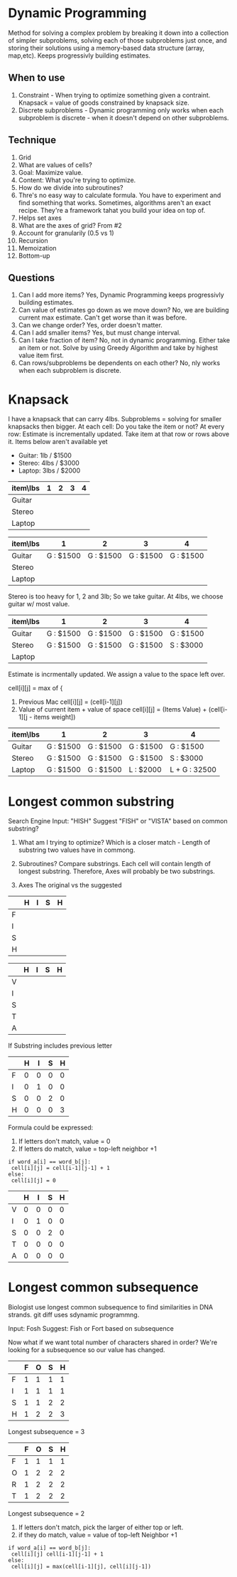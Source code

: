 # Dynamic Programming

Method for solving a complex problem by breaking it down into a collection of simpler subproblems, solving each of those subproblems just once, and storing their solutions using a memory-based data structure (array, map,etc).
Keeps progressivly building estimates.


## When to use

1. Constraint - When trying to optimize something given a contraint. Knapsack = value of goods constrained by knapsack size.
2. Discrete subproblems - Dynamic programming only works when each subproblem is discrete - when it doesn't depend on other subproblems.

## Technique
 
 1. Grid
  1. What are values of cells?
   1. Goal: Maximize value. 
   2. Content: What you're trying to optimize.
  2. How do we divide into subroutines?
   1. Thre's no easy way to calculate formula. You have to experiment and find something that works.
Sometimes, algorithms aren't an exact recipe. They're a framework tahat you build your idea on top of.
   2. Helps set axes
  3. What are the axes of grid? From #2
  4. Account for granularily (0.5 vs 1)
 2. Recursion
 3. Memoization
 4. Bottom-up
 
 ## Questions
 
 1. Can I add more items? 
 Yes, Dynamic Programming keeps progressivly building estimates.
 2. Can value of estimates go down as we move down? 
 No, we are building current max estimate. Can't get worse than it was before.
 3. Can we change order?
 Yes, order doesn't matter.
 4. Can I add smaller items?
 Yes, but must change interval.
 5. Can I take fraction of item?
 No, not in dynamic programming. Either take an item or not.
 Solve by using Greedy Algorithm and take by highest value item first.
 5. Can rows/subproblems be dependents on each other?
 No, nly works when each subproblem is discrete.
 
 # Knapsack
 
 I have a knapsack that can carry 4lbs.
 Subproblems = solving for smaller knapsacks then bigger.
 At each cell: Do you take the item or not?
 At every row:
  Estimate is incrementally updated.
  Take item at that row or rows above it.
  Items below aren't available yet
 

 
 * Guitar: 1lb / $1500
 * Stereo: 4lbs / $3000
 * Laptop: 3lbs / $2000
 

|item\lbs|1|2|3|4|
|---|---|---|---|---|
|Guitar|
|Stereo|
|Laptop|



|item\lbs|1|2|3|4|
|---|---|---|---|---|
|Guitar| G : $1500 |G : $1500 | G : $1500 | G : $1500 |
|Stereo|
|Laptop|

Stereo is too heavy for 1, 2 and 3lb; So we take guitar.
At 4lbs, we choose guitar w/ most value.

|item\lbs|1|2|3|4|
|---|---|---|---|---|
|Guitar| G : $1500 |G : $1500 | G : $1500 | G : $1500 |
|Stereo| G : $1500 |G : $1500 | G : $1500 | S : $3000 |
|Laptop|

Estimate is incrmentally updated.
We assign a value to the space left over.

cell[i][j] = max of {
1. Previous Mac 
 cell[i][j] = (cell[i-1][j])
2. Value of current item + value of space 
 cell[i][j] = (Items Value) + (cell[i-1][j - items weight])

|item\lbs|1|2|3|4|
|---|---|---|---|---|
|Guitar| G : $1500 |G : $1500 | G : $1500 | G : $1500 | <- Old Estimate
|Stereo| G : $1500 |G : $1500 | G : $1500 | S : $3000 | <- New Estimate
|Laptop| G : $1500 |G : $1500 | L : $2000 | L + G : 32500 | <- Final Estimate

# Longest common substring

Search Engine Input: "HISH"
Suggest "FISH" or "VISTA" based on common substring?

1. What am I trying to optimize? 
Which is a closer match -
Length of substring two values have in commong.

2. Subroutines?
Compare substrings. Each cell will contain length of longest substring.
Therefore, Axes will probably be two substrings.

3. Axes
The original vs the suggested

| | H | I | S | H |
|---|---|---|---|---|
| F |
| I |
| S |
| H |

| | H | I | S | H |
|---|---|---|---|---|
| V |
| I |
| S |
| T |
| A |

If Substring includes previous letter

| | H | I | S | H |
|---|---|---|---|---|
| F | 0 | 0 | 0 | 0 |
| I | 0 | 1 | 0 | 0 |
| S | 0 | 0 | 2 | 0 |
| H | 0 | 0 | 0 | 3 |

Formula could be expressed:
1) If letters don't match, value = 0
2) If letters do match, value = top-left neighbor +1

```
if word_a[i] == word_b[j]:
 cell[i][j] = cell[i-1][j-1] + 1
else:
 cell[i][j] = 0
```
| | H | I | S | H |
|---|---|---|---|---|
| V | 0 | 0 | 0 | 0 |
| I | 0 | 1 | 0 | 0 |
| S | 0 | 0 | 2 | 0 |
| T | 0 | 0 | 0 | 0 |
| A | 0 | 0 | 0 | 0 |

# Longest common subsequence
Biologist use longest common subsequence to find similarities in DNA strands. 
git diff uses sdynamic programmng.

Input: Fosh
Suggest: Fish or Fort based on subsequence

Now what if we want total number of characters shared in order?
We're looking for a subsequence so our value has changed.

| | F| O | S | H |
|---|---|---|---|---|
| F | 1 | 1 | 1 | 1 |
| I | 1 | 1 | 1 | 1 |
| S | 1 | 1 | 2 | 2 |
| H | 1 | 2 | 2 | 3 |
Longest subsequence = 3

| | F| O | S | H |
|---|---|---|---|---|
| F | 1 | 1 | 1 | 1 |
| O | 1 | 2 | 2 | 2 |
| R | 1 | 2 | 2 | 2 |
| T | 1 | 2 | 2 | 2 |
Longest subsequence = 2

1. If letters don't match, pick the larger of either top or left.
2. if they do match, value = value of top-left Neighbor +1

```
if word_a[i] == word_b[j]:
 cell[i][j] cell[i-1][j-1] + 1
else:
 cell[i][j] = max(cell[i-1][j], cell[i][j-1])
 ```

